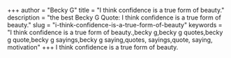 +++
author = "Becky G"
title = "I think confidence is a true form of beauty."
description = "the best Becky G Quote: I think confidence is a true form of beauty."
slug = "i-think-confidence-is-a-true-form-of-beauty"
keywords = "I think confidence is a true form of beauty.,becky g,becky g quotes,becky g quote,becky g sayings,becky g saying,quotes, sayings,quote, saying, motivation"
+++
I think confidence is a true form of beauty.
